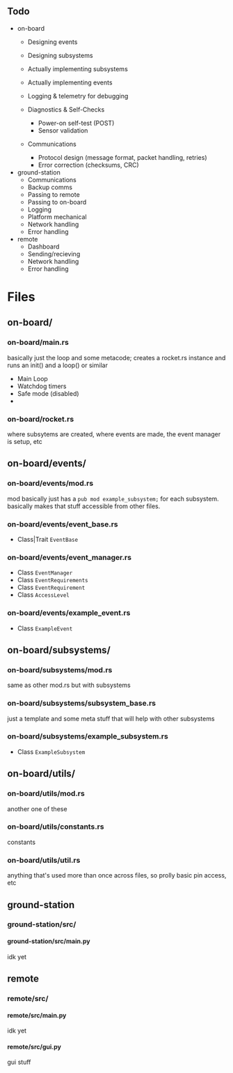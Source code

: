 ## Todo
- on-board
    - Designing events
    - Designing subsystems
    - Actually implementing subsystems
    - Actually implementing events
    - Logging & telemetry for debugging

    - Diagnostics & Self-Checks
        - Power-on self-test (POST)
        - Sensor validation
    - Communications
        - Protocol design (message format, packet handling, retries)
        - Error correction (checksums, CRC)
- ground-station
    - Communications
    - Backup comms
    - Passing to remote
    - Passing to on-board
    - Logging
    - Platform mechanical
    - Network handling
    - Error handling
- remote
    - Dashboard
    - Sending/recieving
    - Network handling
    - Error handling

# Files

## on-board/

### on-board/main.rs
basically just the loop and some metacode; creates a rocket.rs instance and runs an init() and a loop() or similar
- Main Loop
- Watchdog timers
- Safe mode (disabled)
- 

### on-board/rocket.rs
where subsytems are created, where events are made, the event manager is setup, etc


## on-board/events/

### on-board/events/mod.rs
mod basically just has a `pub mod example_subsystem;` for each subsystem. basically makes that stuff accessible from other files.

### on-board/events/event_base.rs
- Class|Trait `EventBase`

### on-board/events/event_manager.rs
- Class `EventManager`
- Class `EventRequirements`
- Class `EventRequirement`
- Class `AccessLevel`

### on-board/events/example_event.rs
- Class `ExampleEvent`


## on-board/subsystems/

### on-board/subsystems/mod.rs
same as other mod.rs but with subsystems

### on-board/subsystems/subsystem_base.rs
just a template and some meta stuff that will help with other subsystems

### on-board/subsystems/example_subsystem.rs
- Class `ExampleSubsystem`


## on-board/utils/

### on-board/utils/mod.rs
another one of these

### on-board/utils/constants.rs
constants

### on-board/utils/util.rs
anything that's used more than once across files, so prolly basic pin access, etc


## ground-station

### ground-station/src/

#### ground-station/src/main.py
idk yet


## remote

### remote/src/

#### remote/src/main.py
idk yet

#### remote/src/gui.py
gui stuff